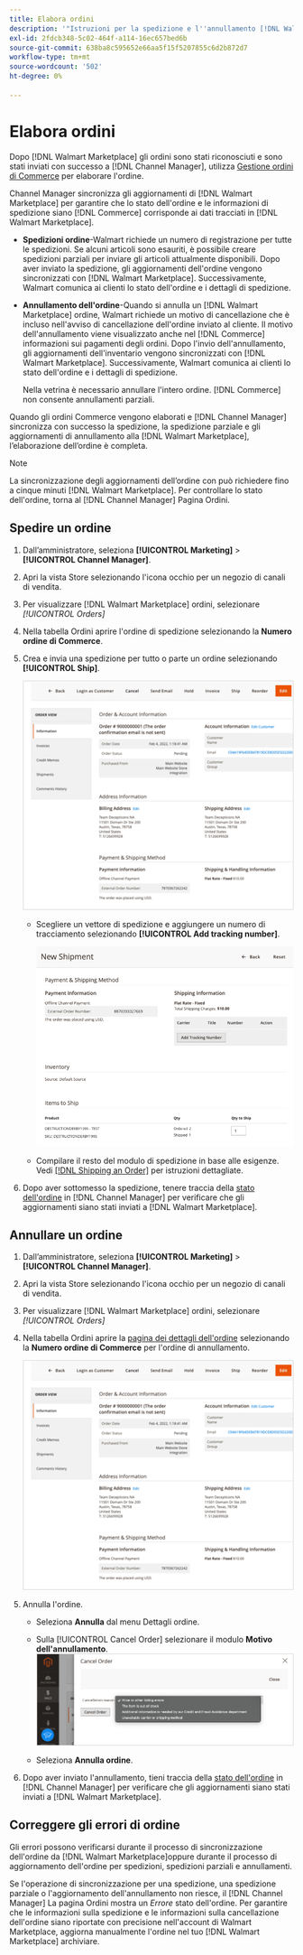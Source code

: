 ```yaml
---
title: Elabora ordini
description: '"Istruzioni per la spedizione e l''annullamento [!DNL Walmart Marketplace] ordini da Adobe Commerce e Magenti Open Source."'
exl-id: 2fdcb348-5c02-464f-a114-16ec657bed6b
source-git-commit: 638ba8c595652e66aa5f15f5207855c6d2b872d7
workflow-type: tm+mt
source-wordcount: '502'
ht-degree: 0%

---
```


# Elabora ordini

Dopo [!DNL Walmart Marketplace] gli ordini sono stati riconosciuti e sono stati inviati con successo a [!DNL Channel Manager], utilizza [Gestione ordini di Commerce](https://docs.magento.com/user-guide/sales/orders-workspace.html) per elaborare l&#39;ordine.

Channel Manager sincronizza gli aggiornamenti di [!DNL Walmart Marketplace] per garantire che lo stato dell&#39;ordine e le informazioni di spedizione siano [!DNL Commerce] corrisponde ai dati tracciati in [!DNL Walmart Marketplace].

* **Spedizioni ordine**-Walmart richiede un numero di registrazione per tutte le spedizioni. Se alcuni articoli sono esauriti, è possibile creare spedizioni parziali per inviare gli articoli attualmente disponibili. Dopo aver inviato la spedizione, gli aggiornamenti dell&#39;ordine vengono sincronizzati con [!DNL Walmart Marketplace]. Successivamente, Walmart comunica ai clienti lo stato dell&#39;ordine e i dettagli di spedizione.

* **Annullamento dell&#39;ordine**-Quando si annulla un [!DNL Walmart Marketplace] ordine, Walmart richiede un motivo di cancellazione che è incluso nell&#39;avviso di cancellazione dell&#39;ordine inviato al cliente. Il motivo dell&#39;annullamento viene visualizzato anche nel [!DNL Commerce] informazioni sui pagamenti degli ordini. Dopo l&#39;invio dell&#39;annullamento, gli aggiornamenti dell&#39;inventario vengono sincronizzati con [!DNL Walmart Marketplace]. Successivamente, Walmart comunica ai clienti lo stato dell&#39;ordine e i dettagli di spedizione.

   Nella vetrina è necessario annullare l&#39;intero ordine. [!DNL Commerce] non consente annullamenti parziali.

Quando gli ordini Commerce vengono elaborati e [!DNL Channel Manager] sincronizza con successo la spedizione, la spedizione parziale e gli aggiornamenti di annullamento alla [!DNL Walmart Marketplace], l’elaborazione dell’ordine è completa.

>[!NOTE]
>
> La sincronizzazione degli aggiornamenti dell’ordine con può richiedere fino a cinque minuti [!DNL Walmart Marketplace]. Per controllare lo stato dell&#39;ordine, torna al [!DNL Channel Manager] Pagina Ordini.

## Spedire un ordine

1. Dall’amministratore, seleziona **[!UICONTROL Marketing]** > **[!UICONTROL Channel Manager]**.

1. Apri la vista Store selezionando l&#39;icona occhio per un negozio di canali di vendita.

1. Per visualizzare [!DNL Walmart Marketplace] ordini, selezionare *[!UICONTROL *Orders]**

1. Nella tabella Ordini aprire l&#39;ordine di spedizione selezionando la **Numero ordine di Commerce**.

1. Crea e invia una spedizione per tutto o parte un ordine selezionando **[!UICONTROL Ship]**.

   ![Visualizzazione dettagli ordine di Commerce per un [!DNL Walmart Marketplace] ordine](assets/order-detail-with-external-order-id.png)

   * Scegliere un vettore di spedizione e aggiungere un numero di tracciamento selezionando **[!UICONTROL Add tracking number]**.

      ![Visualizzazione dettagli ordine di Commerce per un [!DNL Walmart Marketplace] ordine](assets/order-shipment-add-tracking-number.png)


   * Compilare il resto del modulo di spedizione in base alle esigenze. Vedi [[!DNL Shipping an Order]](https://docs.magento.com/user-guide/sales/order-ship.html) per istruzioni dettagliate.

1. Dopo aver sottomesso la spedizione, tenere traccia della [stato dell&#39;ordine](manage-orders.md#about-order-status) in [!DNL Channel Manager] per verificare che gli aggiornamenti siano stati inviati a [!DNL Walmart Marketplace].

## Annullare un ordine

1. Dall’amministratore, seleziona **[!UICONTROL Marketing]** > **[!UICONTROL Channel Manager]**.

1. Apri la vista Store selezionando l&#39;icona occhio per un negozio di canali di vendita.

1. Per visualizzare [!DNL Walmart Marketplace] ordini, selezionare *[!UICONTROL *Orders]**

1. Nella tabella Ordini aprire la [pagina dei dettagli dell&#39;ordine](manage-orders.md#view-order-detail) selezionando la **Numero ordine di Commerce** per l&#39;ordine di annullamento.

   ![Visualizzazione dettagli ordine di Commerce per un[!DNL Walmart Marketplace]ordine](assets/order-detail-with-external-order-id.png)

1. Annulla l&#39;ordine.

   * Seleziona **Annulla** dal menu Dettagli ordine.

   * Sulla [!UICONTROL Cancel Order] selezionare il modulo **Motivo dell&#39;annullamento**.
   ![Visualizzazione dettagli ordine di Commerce per un [!DNL Walmart Marketplace] ordine](assets/cancel-order-reason-selector.png)

   * Seleziona **Annulla ordine**.


1. Dopo aver inviato l&#39;annullamento, tieni traccia della [stato dell&#39;ordine](manage-orders.md#about-order-status) in [!DNL Channel Manager] per verificare che gli aggiornamenti siano stati inviati a [!DNL Walmart Marketplace].

## Correggere gli errori di ordine

Gli errori possono verificarsi durante il processo di sincronizzazione dell&#39;ordine da [!DNL Walmart Marketplace]oppure durante il processo di aggiornamento dell&#39;ordine per spedizioni, spedizioni parziali e annullamenti.

Se l&#39;operazione di sincronizzazione per una spedizione, una spedizione parziale o l&#39;aggiornamento dell&#39;annullamento non riesce, il [!DNL Channel Manager] La pagina Ordini mostra un _Errore_ stato dell&#39;ordine. Per garantire che le informazioni sulla spedizione e le informazioni sulla cancellazione dell&#39;ordine siano riportate con precisione nell&#39;account di Walmart Marketplace, aggiorna manualmente l&#39;ordine nel tuo [!DNL Walmart Marketplace] archiviare.


